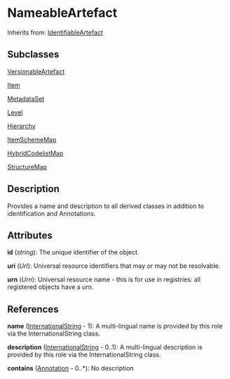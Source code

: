 
# NameableArtefact

Inherits from: [IdentifiableArtefact](IdentifiableArtefact.md)

## Subclasses

[VersionableArtefact](VersionableArtefact.md)

[Item](Item.md)

[MetadataSet](../MetadataStructureDefinitions/MetadataSet.md)

[Level](../HierarchicalCodelists/Level.md)

[Hierarchy](../HierarchicalCodelists/Hierarchy.md)

[ItemSchemeMap](../ItemSchemeMaps/ItemSchemeMap.md)

[HybridCodelistMap](../HybridCodelistMap/HybridCodelistMap.md)

[StructureMap](../StructureMaps/StructureMap.md)



## Description

Provides a name and description to all derived classes in addition to identification and Annotations.


## Attributes

**id** (*string*): The unique identifier of the object.

**uri** (*Url*): Universal resource identifiers that may or may not be resolvable.

**urn** (*Urn*): Universal resource name - this is for use in registries: all registered objects have a urn.



## References

**name** ([InternationalString](InternationalString.md) - 1): A multi-lingual name is provided by this role via the InternationalString class.

**description** ([InternationalString](InternationalString.md) - 0..1): A multi-lingual description is provided by this role via the InternationalString class.

**contains** ([Annotation](Annotation.md) - 0..*): No description




